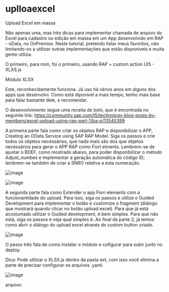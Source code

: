 # uplloaexcel
Upload Excel em massa

Não apenas uma, mas três dicas para implementar chamada de arquivo do Excel para cadastro ou edição em massa em um App desenvolvido em RAP - oData, no OnPremise.
Neste tutorial, pretendo listar meus favoritos, não limitando-os a utilizar outras implementações que estão disponíveis e muita gente utiliza. 

O primeiro, para mim, foi o primeiro, usando RAP + custom action UI5 - XLXS.js

Módulo XLSX

Este, reconhecidamente funciona. Já uso há vários anos em alguns dos apps que desenvolvi. Como está diponível a mais tempo, tenho mais base para falar bastante dele, e recomendar.

O desenvolvimento segue uma receita de bolo, que é encontrada no seguinte link: https://community.sap.com/t5/technology-blog-posts-by-members/excel-upload-using-rap-part-1/ba-p/13545399

A primeira parte fala como criar os objetos RAP e disponibilizar o APP, Creating an OData Service using SAP RAP Model. Siga os passos e crie todos os objetos necessários, que nada mais são dos que objetos necessários para gerar o APP RAP como Fiori elments.
Lembrem-se de ajustar o BDEF, como mostrado abaixo, para poder disponibilizar o método Adjust_numbes e implementar a geração automática do código ID; lembrem-se também de criar a SNRO relativa a esta numeração.

![image](https://github.com/user-attachments/assets/2b98a11d-0693-49f8-b930-e5b232abbcdd)

![image](https://github.com/user-attachments/assets/9fa8bf69-6c32-459d-8b7b-3263d26f2dc3)


A segunda parte fala como Extender o app Fiori elements com a funcionanlidade do upload.
Para isso, siga os passos e utilize o Guided Development para implementar o botão e customize o fragment (diálogo que mostrará quando clicar no botão upload excel). Para que já está acostumado utilizar o Guided development, é bem simples. Para que não está, siga os passos e veja qual simples é.
Ao final da parte 2, já temos como abrir o diálogo do upload excel através do custom button criado.

![image](https://github.com/user-attachments/assets/8e02a705-4bee-48cf-9a21-0ec2f1cab71a)


O passo três fala de como instalar o módulo e cofigurar para subir junto no deploy. 

Dica: Pode utilizar o XLSX.js dentro da pasta ext, com isso você elimina a parte de precisar configurar os arquivos .yaml.

![image](https://github.com/user-attachments/assets/8f90ecd2-24ac-4817-b14c-521d12eb067e)

arquivo: 

